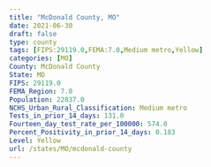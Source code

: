 ```yaml
---
title: "McDonald County, MO"
date: 2021-06-30
draft: false
type: county
tags: [FIPS:29119.0,FEMA:7.0,Medium metro,Yellow]
categories: [MO]
County: McDonald County
State: MO
FIPS: 29119.0
FEMA_Region: 7.0
Population: 22837.0
NCHS_Urban_Rural_Classification: Medium metro
Tests_in_prior_14_days: 131.0
Fourteen_day_test_rate_per_100000: 574.0
Percent_Positivity_in_prior_14_days: 0.183
Level: Yellow
url: /states/MO/mcdonald-county
---
```




